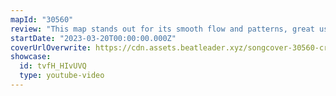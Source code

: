 ```yaml
---
mapId: "30560"
review: "This map stands out for its smooth flow and patterns, great use of the new Dragons 2.0 environment, and accessible full spread of diffs!"
startDate: "2023-03-20T00:00:00.000Z"
coverUrlOverwrite: https://cdn.assets.beatleader.xyz/songcover-30560-crab.jpg
showcase:
  id: tvfH_HIvUVQ
  type: youtube-video
---
```

